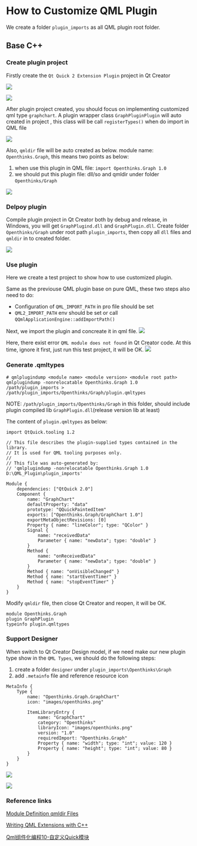 # How to Customize QML Plugin

We create a folder `plugin_imports` as all QML plugin root folder.

## Base C++

### Create plugin project

Firstly create the `Qt Quick 2 Extension Plugin` project in Qt Creator

![](img/plugin_project.png)

![](img/plugin_project_name.png)

After plugin project created, you should focus on implementing customized qml type `graphchart`.
A plugin wrapper class `GraphPluginPlugin` will auto created in project , this class will be call `registerTypes()` when do import in QML file

![](img/plugin_project_structure.png)

Also, `qmldir` file will be auto created as below.
module name: `Openthinks.Graph`, this means two points as below:
1. when use this plugin in QML file: `import Openthinks.Graph 1.0`
2. we should put this plugin file: dll/so and qmldir under folder `Openthinks/Graph`

![](img/plugin_project_qmldir.png)

### Delpoy plugin
Compile plugin project in Qt Creator both by debug and release, in Windows, you will get `GraphPlugind.dll` and `GraphPlugin.dll`.
Create folder `Openthinks/Graph` under root path `plugin_imports`, then copy all `dll` files and `qmldir` in to created folder.

![](img/plugin_deploy.png)

### Use plugin
Here we create a test project to show how to use customized plugin.

Same as the previouse QML plugin base on pure QML, these two steps also need to do:
* Configuration of  `QML_IMPORT_PATH` in pro file should be set
* `QML2_IMPORT_PATH` env should be set or call `QQmlApplicationEngine::addImportPath()`

Next, we import the plugin and concreate it  in qml file.
![](img/plugin_usage.png)

Here, there exist error `QML module does not found` in Qt Creator code.
At this time, ignore it first, just run this test project, it will be OK.
![](img/plugin_usage_2.png)

### Generate .qmltypes

```shell
# qmlplugindump <module name> <module version> <module root path>
qmlplugindump -nonrelocatable Openthinks.Graph 1.0 /path/plugin_imports > /path/plugin_imports/Openthinks/Graph/plugin.qmltypes
```
NOTE: `/path/plugin_imports/Openthinks/Graph` in this folder, should include plugin compiled lib `GraphPlugin.dll`(release version lib at least)

The content of `plugin.qmltypes`  as below:
```
import QtQuick.tooling 1.2

// This file describes the plugin-supplied types contained in the library.
// It is used for QML tooling purposes only.
//
// This file was auto-generated by:
// 'qmlplugindump -nonrelocatable Openthinks.Graph 1.0 D:\QML_Plugin\plugin_imports'

Module {
    dependencies: ["QtQuick 2.0"]
    Component {
        name: "GraphChart"
        defaultProperty: "data"
        prototype: "QQuickPaintedItem"
        exports: ["Openthinks.Graph/GraphChart 1.0"]
        exportMetaObjectRevisions: [0]
        Property { name: "lineColor"; type: "QColor" }
        Signal {
            name: "receivedData"
            Parameter { name: "newData"; type: "double" }
        }
        Method {
            name: "onReceivedData"
            Parameter { name: "newData"; type: "double" }
        }
        Method { name: "onVisibleChanged" }
        Method { name: "startEventTimer" }
        Method { name: "stopEventTimer" }
    }
}
```

Modify `qmldir` file, then close Qt Creator and reopen, it will be OK.
```
module Openthinks.Graph
plugin GraphPlugin
typeinfo plugin.qmltypes
```

### Support Designer
When switch to Qt Creator Design model, if we need make our new plugin type show in the `QML Types`, we should do the following steps:
1. create a folder `designer` under `plugin_imports\Openthinks\Graph`
2. add `.metainfo` file and reference resource icon
```
MetaInfo {
    Type {
        name: "Openthinks.Graph.GraphChart"
        icon: "images/openthinks.png"

        ItemLibraryEntry {
            name: "GraphChart"
            category: "Openthinks"
            libraryIcon: "images/openthinks.png"
            version: "1.0"
            requiredImport: "Openthinks.Graph"
            Property { name: "width"; type: "int"; value: 120 }
            Property { name: "height"; type: "int"; value: 80 }
        }
    }
}
```
![](img/plugin_designer_metainfo.png)

![](img/qt_creator_design_mode.png)

###  Reference links

[Module Definition qmldir Files](https://doc.qt.io/qt-5/qtqml-modules-qmldir.html)

[Writing QML Extensions with C++](https://doc.qt.io/qt-5/qtqml-tutorials-extending-qml-example.html)

[Qml组件化编程10-自定义Quick模块](https://jaredtao.github.io/2019/06/01/Qml%E7%BB%84%E4%BB%B6%E5%8C%96%E7%BC%96%E7%A8%8B10-%E8%87%AA%E5%AE%9A%E4%B9%89Quick%E6%A8%A1%E5%9D%97/)